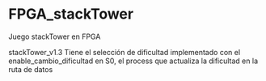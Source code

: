 # FPGA_stackTower
Juego stackTower en FPGA

stackTower_v1.3 Tiene el selección de dificultad implementado con el enable_cambio_dificultad en S0, el process que actualiza la dificultad en la ruta de datos
